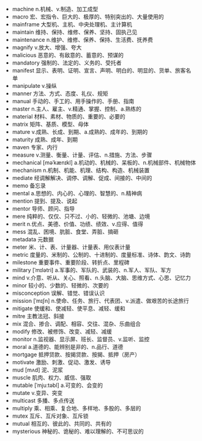 - machine n.机械、v.制造、加工成型
- macro 宏、宏指令、巨大的、极厚的、特别突出的、大量使用的
- mainframe 大型机、主机、中央处理机、主计算机
- maintain 维持、保持、维修、保养、坚持、固执己见
- maintenance n.维护、维修、保养、保持、生活费、抚养费
- magnify v.放大、增强、夸大
- malicious 恶意的、有敌意的、蓄意的、预谋的
- mandatory 强制的、法定的、义务的、受托者
- manifest 显示、表明、证明、宣言、声明、明白的、明显的、货单、旅客名单
- manipulate v.操纵
- manner 方法、方式、态度、礼仪、规矩
- manual 手动的、手工的、用手操作的、手册、指南
- master n.主人、雇主、v.精通、掌握、控制、a.熟练的
- material 材料、素材、物质的、重要的、必要的
- matrix 矩阵、基质、模型、母体
- mature v.成熟、长成、到期、a.成熟的、成年的、到期的
- maturity 成熟、成年、到期
- maven 专家、内行
- measure v.测量、衡量、计量、评估、n.措施、方法、步骤
- mechanical [məˈkænɪkl] a.机动的、机械的、呆板的、n.机械部件、机械物体
- mechanism n.机制、机能、机理、结构、构造、机械装置
- mediate 经调解解决、调停、调解、促成、间接的、中间的
- memo 备忘录
- mental a.思想的、内心的、心理的、智慧的、n.精神病
- mention 提到、提及、说起
- mentor 导师、顾问、指导
- mere 纯粹的、仅仅、只不过、小的、轻微的、池塘、边境
- merit n.优点、美德、价值、功绩、绩效、v.应得、值得
- mess 混乱、困境、肮脏、食堂、弄脏、搞砸
- metadata 元数据
- meter 米、计、表、计量器、计量表、用仪表计量
- metric 度量的、米制的、公制的、十进制的、度量标准、诗体、韵文、诗韵
- milestone 重要事件、重要阶段、转折点、里程碑
- military [ˈmɪlətri] a.军事的、军队的、武装的、n.军人、军队、军方
- mind v.介意、听从、关心、照看、n.头脑、大脑、思维方式、心思、记忆力
- minor 较小的、少数的、轻微的、次要的
- misconception 误解、错觉、错误认识
- mission [ˈmɪʃn] n.使命、任务、旅行、代表团、v.派遣、做艰苦的长途旅行
- mitigate 使缓和、使减轻、使平息、减轻、缓和
- mitre 主教法冠、斜接
- mix 混合、掺合、调配、相容、交往、混杂、乐曲组合
- modify 修改、被修饰、改变、减轻、减缓
- monitor n.监视器、显示屏、班长、监督员、v.监听、监控
- moral a.道德的、能辨别是非的、n.品行、道德
- mortgage 抵押贷款、按揭贷款、按揭、抵押（房产）
- motivate 激励、刺激、促动、激发、诱导
- mud [mʌd] 泥、泥浆
- muscle 肌肉、权力、威信、强取
- mutable [ˈmjuːtəbl] a.可变的、会变的
- mutate v.变异、突变
- multicast 多播、多点传送
- multiply 乘、相乘、复合地、多样地、多股的、多层的
- mutex 互斥、互斥对象、互斥锁
- mutual 相互的、彼此的、共同的、共有的
- mysterious 神秘的、诡秘的、难以理解的、不可思议的